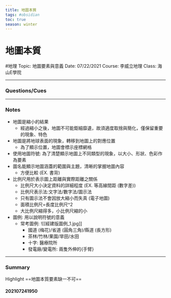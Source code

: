 ```yaml
---
title: 地圖本質
tags: #obsidian 
toc: true
season: winter
---
```

# 地圖本質
#地理
Topic: 地圖要素與意義
Date: 07/22/2021
Course: 李威立地理
Class: 海山E學院

---

### Questions/Cues


---
### Notes
-  地圖是縮小的結果
	- 經過縮小之後，地圖不可能鉅細靡遺，故須適度取捨與簡化，僅保留重要的現象、特色
- 地圖是將地球表面的現象，轉移到地圖上的對應位置
	- 為了顯示位置，地圖會標示座標網格
- 使用地圖符號: 為了清楚顯示地圖上不同類型的現象，以大小、形狀、色彩作為要素
- 圖名能顯示地圖涵蓋的範圍與主題，清晰的掌握地圖內容
	- 方便比較 (EX. 書背)
- 比例尺用於表示圖上距離與實際距離之關係
	- 比例尺大小決定資料的詳細程度 (EX. 等高線間距 (數字差))
	- 比例尺表示法:文字法/數字法/圖示法
	- 只有圖示法不會因放大縮小而失真 (電子地圖)
	- 面積比例尺=長度比例尺^2
	- 大比例尺縮得多，小比例尺縮的小
- 圖例: 用以說明符號的意義
	- 常考圖例: ![[經建版圖例_1.jpg]]
		- 國道 (梅花)/省道 (圓角三角)/縣道 (長方形)
		- 茶林/竹林/果園/旱田/水田
		- 十字: 醫療院所
		- 發電廠/變電所: 兩隻外伸的{手臂}
---
### Summary
Highlight     ==地圖本質要素缺一不可==

#### 202107241950